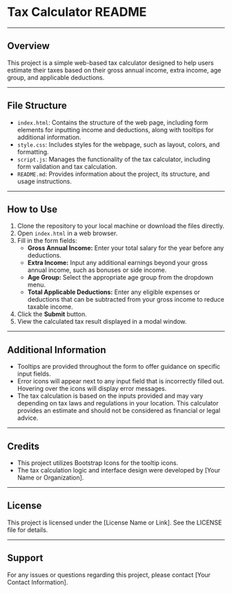 # Tax Calculator README

---

## Overview

This project is a simple web-based tax calculator designed to help users estimate their taxes based on their gross annual income, extra income, age group, and applicable deductions.

---

## File Structure

- `index.html`: Contains the structure of the web page, including form elements for inputting income and deductions, along with tooltips for additional information.
- `style.css`: Includes styles for the webpage, such as layout, colors, and formatting.
- `script.js`: Manages the functionality of the tax calculator, including form validation and tax calculation.
- `README.md`: Provides information about the project, its structure, and usage instructions.

---

## How to Use

1. Clone the repository to your local machine or download the files directly.
2. Open `index.html` in a web browser.
3. Fill in the form fields:
   - **Gross Annual Income:** Enter your total salary for the year before any deductions.
   - **Extra Income:** Input any additional earnings beyond your gross annual income, such as bonuses or side income.
   - **Age Group:** Select the appropriate age group from the dropdown menu.
   - **Total Applicable Deductions:** Enter any eligible expenses or deductions that can be subtracted from your gross income to reduce taxable income.
4. Click the **Submit** button.
5. View the calculated tax result displayed in a modal window.

---

## Additional Information

- Tooltips are provided throughout the form to offer guidance on specific input fields.
- Error icons will appear next to any input field that is incorrectly filled out. Hovering over the icons will display error messages.
- The tax calculation is based on the inputs provided and may vary depending on tax laws and regulations in your location. This calculator provides an estimate and should not be considered as financial or legal advice.

---

## Credits

- This project utilizes Bootstrap Icons for the tooltip icons.
- The tax calculation logic and interface design were developed by [Your Name or Organization].

---

## License

This project is licensed under the [License Name or Link]. See the LICENSE file for details.

---

## Support

For any issues or questions regarding this project, please contact [Your Contact Information].

